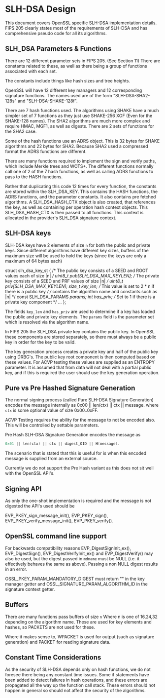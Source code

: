 SLH-DSA Design
==============

This document covers OpenSSL specific SLH-DSA implementation details.
FIPS 205 clearly states most of the requirements of SLH-DSA and has comprehensive
pseudo code for all its algorithms.

SLH_DSA Parameters & Functions
------------------------------

There are 12 different parameter sets in FIPS 205. (See Section 11)
There are constants related to these, as well as there being a group of functions
associated with each set.

The constants include things like hash sizes and tree heights.

OpenSSL will have 12 different key managers and 12 corresponding signature functions.
The names used are of the form "SLH-DSA-SHA2-128s" and "SLH-DSA-SHAKE-128f".

There are 7 hash functions used. The algorithms using SHAKE have a much simpler
set of 7 functions as they just use SHAKE-256 XOF (Even for the SHAKE-128 names).
The SHA2 algorithms are much more complex and require HMAC, MGF1, as well as digests.
There are 2 sets of functions for the SHA2 case.

Some of the hash functions use an ADRS object. This is 32 bytes for SHAKE algorithms
and 22 bytes for SHA2. Because SHA2 used a compressed format the ADRS functions are
different.

There are many functions required to implement the sign and verify paths, which include
Merkle trees and WOTS+. The different functions normally call one of 2 of the
7 hash functions, as well as calling ADRS functions to pass to the HASH functions.

Rather that duplicating this code 12 times for every function, the constants are
stored within the SLH_DSA_KEY. This contains the HASH functions,
the ADRS functions, and the parameter constants. It also contains pre fetched algorithms.
A SLH_DSA_HASH_CTX object is also created, that references the key, as well as
containing per operation hash context objects.
This SLH_DSA_HASH_CTX is then passed to all functions. This context is allocated in the
provider's SLH_DSA signature context.

SLH-DSA keys
------------

SLH-DSA keys have 2 elements of size `n` for both the public and private keys.
Since different algorithms have different key sizes, buffers of the maximum size
will be used to hold the keys (since the keys are only a maximum of 64 bytes each)

struct slh_dsa_key_st {
    /* The public key consists of a SEED and ROOT values each of size |n| */
    uint8_t pub[SLH_DSA_MAX_KEYLEN];
    /* The private key consists of a SEED and PRF values of size |n| */
    uint8_t priv[SLH_DSA_MAX_KEYLEN];
    size_t key_len; /* This value is set to 2 * n if there is a public key */
    /* contains the algorithm name and constants such as |n| */
    const SLH_DSA_PARAMS *params;
    int has_priv; /* Set to 1 if there is a private key component */
    ...
};

The fields `key_len` and `has_priv` are used to determine if a key has loaded
the public and private key elements.
The `params` field is the parameter set which is resolved via the algorithm name.

In FIPS 205 the SLH_DSA private key contains the public key.
In OpenSSL these components are stored separately, so there must always be a
public key in order for the key to be valid.

The key generation process creates a private key and half of the public key
using DRBG's. The public key root component is then computed based on these
values. For ACVP testing these values are supplied as an ENTROPY parameter.
It is assumed that from data will not deal with a partial public key, and if this
is required the user should use the key generation operation.

Pure vs Pre Hashed Signature Generation
----------------------------------------

The normal signing process (called Pure SLH-DSA Signature Generation)
encodes the message internally as 0x00 || len(ctx) || ctx || message.
where `ctx` is some optional value of size 0x00..0xFF.

ACVP Testing requires the ability for the message to not be encoded also. This
will be controlled by settable parameters.

Pre Hash SLH-DSA Signature Generation encodes the message as

```c
0x01 || len(ctx) || ctx || digest_OID || H(message).
```

The scenario that is stated that this is useful for is when this encoded message
is supplied from an external source.

Currently we do not support the Pre Hash variant as this does not sit well with the
OpenSSL API's.

Signing API
-------------

As only the one-shot implementation is required and the message is not digested
the API's used should be

EVP_PKEY_sign_message_init(), EVP_PKEY_sign(),
EVP_PKEY_verify_message_init(), EVP_PKEY_verify().

OpenSSL command line support
----------------------------

For backwards compatibility reasons EVP_DigestSignInit_ex(), EVP_DigestSign(),
EVP_DigestVerifyInit_ex() and EVP_DigestVerify() may also be used, but the digest
passed in `mdname` must be NULL (i.e. it effectively behaves the same as above).
Passing a non NULL digest results in an error.

OSSL_PKEY_PARAM_MANDATORY_DIGEST must return "" in the key manager getter and
OSSL_SIGNATURE_PARAM_ALGORITHM_ID in the signature context getter.

Buffers
-------

There are many functions pass buffers of size `n` Where n is one of 16,24,32
depending on the algorithm name. These are used for key elements and hashes, so
PACKETS are not used for these.

Where it makes sense to, WPACKET is used for output (such as signature generation)
and PACKET for reading signature data.

Constant Time Considerations
----------------------------

As the security of SLH-DSA depends only on hash functions, we do not foresee
there being any constant time issues. Some if statements have been added to
detect failures in hash operations, and these errors are propagated all the way
up the function call stack. These errors should not happen in general so should
not affect the security of the algorithms.
